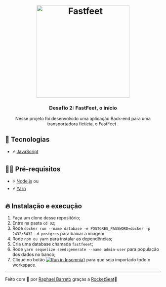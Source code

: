 <h1 align="center">
  <img alt="Fastfeet" title="Fastfeet" src="https://raw.githubusercontent.com/Rocketseat/bootcamp-gostack-desafio-02/master/.github/logo.png" width="300px" />
</h1>

<h3 align="center">Desafio 2: FastFeet, o início</h3>

<p align="center">Nesse projeto foi desenvolvido uma aplicação Back-end para uma transportadora fictícia, o FastFeet </a>.</p>

## 🚀 Tecnologias

- ⚡ [JavaScript](https://skylab.rocketseat.com.br/journey/starter)

## ✋🏻 Pré-requisitos

- ⚡ [Node.js](https://nodejs.org/en/) ou
- ⚡ [Yarn](https://yarnpkg.com/pt-BR/docs/install)

## 🔥 Instalação e execução

1. Faça um clone desse repositório;
2. Entre na pasta `cd 02`;
3. Rode `docker run --name database -e POSTGRES_PASSWORD=docker -p 2432:5432 -d postgres` para baixar a imagem
4. Rode `npm ou yarn` para instalar as dependências;
5. Cria uma database chamada `fastfeeet`;
6. Rode `yarn sequelize seed:generate --name admin-user` para população dos dados no banco;
7. Clique no botão [![Run in Insomnia}](https://insomnia.rest/images/run.svg)](https://insomnia.rest/run/?label=Desafio%201%3A%20Conceitos%20do%20NodeJS&uri=https%3A%2F%2Fraw.githubusercontent.com%2Fraphabarreto%2Fgostack-desafios%2Fmaster%2F01%2FDesafio%252001.json) para que seja importado todo o workspace.

---

Feito com 💖 por [Raphael Barreto](https://raphabarreto.com.br/)
graças a [RocketSeat](https://rocketseat.com.br/)🚀
